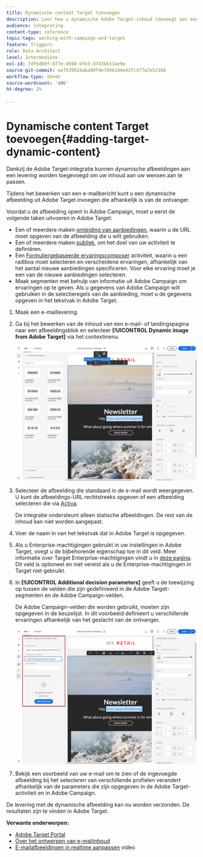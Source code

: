 ```yaml
---
title: Dynamische content Target toevoegen
description: Leer hoe u dynamische Adobe Target-inhoud toevoegt aan een van uw Adobe Campaign-leveringen.
audience: integrating
content-type: reference
topic-tags: working-with-campaign-and-target
feature: Triggers
role: Data Architect
level: Intermediate
exl-id: 7dfbd89f-877e-4598-bfe3-d743bb31ae9e
source-git-commit: ee7539914aba9df9e7d46144e437c477a7e52168
workflow-type: tm+mt
source-wordcount: '406'
ht-degree: 2%

---
```


# Dynamische content Target toevoegen{#adding-target-dynamic-content}

Dankzij de Adobe Target-integratie kunnen dynamische afbeeldingen aan een levering worden toegevoegd om uw inhoud aan uw wensen aan te passen.

Tijdens het bewerken van een e-mailbericht kunt u een dynamische afbeelding uit Adobe Target invoegen die afhankelijk is van de ontvanger.

Voordat u de afbeelding opent in Adobe Campaign, moet u eerst de volgende taken uitvoeren in Adobe Target:

* Een of meerdere maken [omleiding van aanbiedingen](https://experienceleague.adobe.com/docs/target/using/experiences/offers/offer-redirect.html), waarin u de URL moet opgeven van de afbeelding die u wilt gebruiken.
* Een of meerdere maken [publiek](https://experienceleague.adobe.com/docs/target/using/audiences/create-audiences/audiences.html), om het doel van uw activiteit te definiëren.
* Een [Formuliergebaseerde ervaringscomposer](https://experienceleague.adobe.com/docs/target/using/experiences/form-experience-composer.html) activiteit, waarin u een radibox moet selecteren en verscheidene ervaringen, afhankelijk van het aantal nieuwe aanbiedingen specificeren. Voor elke ervaring moet je een van de nieuwe aanbiedingen selecteren.
* Maak segmenten met behulp van informatie uit Adobe Campaign om ervaringen op te geven. Als u gegevens van Adobe Campaign wilt gebruiken in de selectieregels van de aanbieding, moet u de gegevens opgeven in het tekstvak in Adobe Target.

1. Maak een e-maillevering.
1. Ga bij het bewerken van de inhoud van een e-mail- of landingspagina naar een afbeeldingsblok en selecteer **[!UICONTROL Dynamic image from Adobe Target]** via het contextmenu.

   ![](assets/tar_insert_dynamic_image.png)

1. Selecteer de afbeelding die standaard in de e-mail wordt weergegeven. U kunt de afbeeldings-URL rechtstreeks opgeven of een afbeelding selecteren die via [Activa](../../integrating/using/working-with-campaign-and-assets-core-service.md).

   De integratie ondersteunt alleen statische afbeeldingen. De rest van de inhoud kan niet worden aangepast.

1. Voer de naam in van het tekstvak dat in Adobe Target is opgegeven.
1. Als u Enterprise-machtigingen gebruikt in uw instellingen in Adobe Target, voegt u de bijbehorende eigenschap toe in dit veld. Meer informatie over Target Enterprise-machtigingen vindt u in [deze pagina](https://experienceleague.adobe.com/docs/target/using/administer/manage-users/enterprise/properties-overview.html). Dit veld is optioneel en niet vereist als u de Enterprise-machtigingen in Target niet gebruikt.
1. In **[!UICONTROL Additional decision parameters]** geeft u de toewijzing op tussen de velden die zijn gedefinieerd in de Adobe Target-segmenten en de Adobe Campaign-velden.

   De Adobe Campaign-velden die worden gebruikt, moeten zijn opgegeven in de keuzelijst. In dit voorbeeld definieert u verschillende ervaringen afhankelijk van het geslacht van de ontvanger.

   ![](assets/tar_additional_decisionning_parameters.png)

1. Bekijk een voorbeeld van uw e-mail om te zien of de ingevoegde afbeelding bij het selecteren van verschillende profielen verandert afhankelijk van de parameters die zijn opgegeven in de Adobe Target-activiteit en in Adobe Campaign.

De levering met de dynamische afbeelding kan nu worden verzonden. De resultaten zijn te vinden in Adobe Target.

**Verwante onderwerpen:**

* [Adobe Target Portal](https://experienceleague.adobe.com/docs/target/using/integrate/campaign-and-target.html)
* [Over het ontwerpen van e-mailinhoud](../../designing/using/designing-content-in-adobe-campaign.md)
* [E-mailafbeeldingen in realtime aanpassen](https://helpx.adobe.com/marketing-cloud/how-to/email-marketing.html) video
